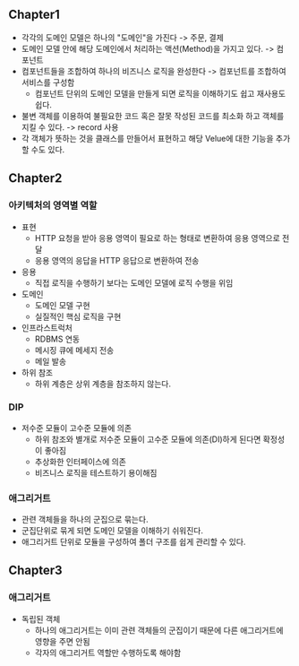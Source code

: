 ## Chapter1
* 각각의 도메인 모델은 하나의 "도메인"을 가진다 -> 주문, 결제
* 도메인 모델 안에 해당 도메인에서 처리하는 액션(Method)을 가지고 있다. -> 컴포넌트
* 컴포넌트들을 조합하여 하나의 비즈니스 로직을 완성한다 -> 컴포넌트를 조합하여 서비스를 구성함
  * 컴포넌트 단위의 도메인 모델을 만들게 되면 로직을 이해하기도 쉽고 재사용도 쉽다.
* 불변 객체를 이용하여 불필요한 코드 혹은 잘못 작성된 코드를 최소화 하고 객체를 지킬 수 있다. -> record 사용
* 각 객체가 뜻하는 것을 클래스를 만들어서 표현하고 해당 Velue에 대한 기능을 추가할 수도 있다.

## Chapter2
### 아키텍처의 영역별 역할
  * 표현
    - HTTP 요청을 받아 응용 영역이 필요로 하는 형태로 변환하여 응용 영역으로 전달
    - 응용 영역의 응답을 HTTP 응답으로 변환하여 전송
  * 응용
    - 직접 로직을 수행하기 보다는 도메인 모델에 로직 수행을 위임
  * 도메인
    - 도메인 모델 구현
    - 실질적인 핵심 로직을 구현
  * 인프라스트럭처
    - RDBMS 연동
    - 메시징 큐에 메세지 전송
    - 메일 발송
* 하위 참조
  * 하위 계층은 상위 계층을 참조하지 않는다.

### DIP
* 저수준 모듈이 고수준 모듈에 의존
  * 하위 참조와 별개로 저수준 모듈이 고수준 모듈에 의존(DI)하게 된다면 확정성이 좋아짐
  * 추상화한 인터페이스에 의존
  * 비즈니스 로직을 테스트하기 용이해짐
    
### 애그리거트
  * 관련 객체들을 하나의 군집으로 묶는다.
  * 군집단위로 묶게 되면 도메인 모델을 이해하기 쉬워진다.
  * 애그리거트 단위로 모듈을 구성하여 폴더 구조를 쉽게 관리할 수 있다.

## Chapter3
### 애그리거트
* 독립된 객체
  * 하나의 애그리거트는 이미 관련 객체들의 군집이기 때문에 다른 애그리거트에 영향을 주면 안됨
  * 각자의 애그리거트 역할만 수행하도록 해야함
